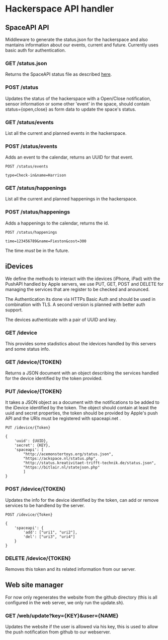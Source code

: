 # Hackerspace API handler

## SpaceAPI API

Middleware to generate the status.json for the hackerspace and also
mantains information about our events, current and future. Currently
uses basic auth for authentication.

### GET /status.json

Returns the SpaceAPI status file as described [here][1].

  [1]: http://spaceapi.net/

### POST /status

Updates the status of the hackerspace with a Open/Close notification,
sensor information or some other 'event' in the space, should contain
status={open,close} as form data to update the space's status.

### GET /status/events

List all the current and planned events in the hackerspace.

### POST /status/events

Adds an event to the calendar, returns an UUID for that event.

    POST /status/events
    
    type=Check-in&name=Harrison

### GET /status/happenings

List all the current and planned happenings in the hackerspace.

### POST /status/happenings

Adds a happenings to the calendar, returns the id.

    POST /status/happenings
    
    time=123456789&name=Fieston&cost=300

The time *must* be in the future.

## iDevices

We define the methods to interact with the idevices (iPhone, iPad) with
the PushAPI handled by Apple servers, we use PUT, GET, POST and DELETE for 
managing the services that are register to be checked and anounced.

The Authentication its done via HTTPs Basic Auth and should be used in
combination with TLS. A second version is planned with better auth
support.

The devices authenticate with a pair of UUID and key.

### GET /idevice

This provides some stadistics about the idevices handled by this
servers and some status info.

### GET /idevice/{TOKEN}

Returns a JSON document with an object describing the services handled for
the device identified by the token provided.

### PUT /idevice/{TOKEN}

It takes a JSON object as a document with the notifications to be added to
the iDevice identified by the token. The object should contain at least the
uuid and secret properties, the token should be provided by Apple's push
API and the URIs must be registered with spaceapi.net .

	PUT /idevice/{Token}

	{
        'uuid': {UUID},
        'secret': {KEY},
		'spaceapi': [ 
			"http://acemonstertoys.org/status.json",
			"https://ackspace.nl/status.php",
			"http://status.kreativitaet-trifft-technik.de/status.json",
			"https://bitlair.nl/statejson.php"
			]
	}

### POST /idevice/{TOKEN}

Updates the info for the device identified by the token, can add or remove
services to be handlend by the server.


	POST /idevice/{Token}

	{
        'spaceapi': {
            'add': ["uri1", "uri2"],
            'del': ["uri3", "uri4"]
        }
	}

### DELETE /idevice/{TOKEN}

Removes this token and its related information from our server.

## Web site manager

For now only regenerates the website from the github directory (this is all
configured in the web server, we only run the update.sh).

### GET /web/update?key={KEY}&user={NAME}

Updates the website if the user is allowed via his key, this is used to
allow the push notification from github to our webserver.
